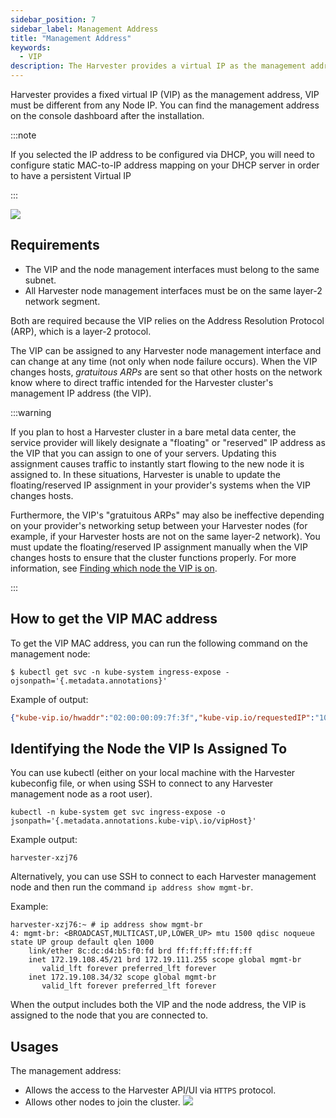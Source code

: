 ```yaml
---
sidebar_position: 7
sidebar_label: Management Address
title: "Management Address"
keywords:
  - VIP
description: The Harvester provides a virtual IP as the management address.
---
```


<head>
  <link rel="canonical" href="https://docs.harvesterhci.io/v1.5/install/management-address"/>
</head>

Harvester provides a fixed virtual IP (VIP) as the management address, VIP must be different from any Node IP.  You can find the management address on the console dashboard after the installation.

:::note

If you selected the IP address to be configured via DHCP, you will need to configure static MAC-to-IP address mapping on your DHCP server in order to have a persistent Virtual IP

:::

![](/img/v1.2/install/iso-installed.png)

## Requirements

- The VIP and the node management interfaces must belong to the same subnet.
- All Harvester node management interfaces must be on the same layer-2 network segment.

Both are required because the VIP relies on the Address Resolution Protocol (ARP), which is a layer-2 protocol.

The VIP can be assigned to any Harvester node management interface and can change at any time (not only when node failure occurs). When the VIP changes hosts, *gratuitous ARPs* are sent so that other hosts on the network know where to direct traffic intended for the Harvester cluster's management IP address (the VIP).

:::warning

If you plan to host a Harvester cluster in a bare metal data center, the service provider will likely designate a "floating" or "reserved" IP address as the VIP that you can assign to one of your servers. Updating this assignment causes traffic to instantly start flowing to the new node it is assigned to. In these situations, Harvester is unable to update the floating/reserved IP assignment in your provider's systems when the VIP changes hosts.

Furthermore, the VIP's "gratuitous ARPs" may also be ineffective depending on your provider's networking setup between your Harvester nodes (for example, if your Harvester hosts are not on the same layer-2 network). You must update the floating/reserved IP assignment manually when the VIP changes hosts to ensure that the cluster functions properly. For more information, see [Finding which node the VIP is on](#finding-which-node-the-vip-is-on).

:::

## How to get the VIP MAC address

To get the VIP MAC address, you can run the following command on the management node:
```shell
$ kubectl get svc -n kube-system ingress-expose -ojsonpath='{.metadata.annotations}'
```

Example of output:
```json
{"kube-vip.io/hwaddr":"02:00:00:09:7f:3f","kube-vip.io/requestedIP":"10.84.102.31"}
```

## Identifying the Node the VIP Is Assigned To

You can use kubectl (either on your local machine with the Harvester kubeconfig file, or when using SSH to connect to any Harvester management node as a root user).

```console
kubectl -n kube-system get svc ingress-expose -o jsonpath='{.metadata.annotations.kube-vip\.io/vipHost}'
```

Example output:
```console
harvester-xzj76
```

Alternatively, you can use SSH to connect to each Harvester management node and then run the command `ip address show mgmt-br`.

Example:

```console
harvester-xzj76:~ # ip address show mgmt-br
4: mgmt-br: <BROADCAST,MULTICAST,UP,LOWER_UP> mtu 1500 qdisc noqueue state UP group default qlen 1000
    link/ether 8c:dc:d4:b5:f0:fd brd ff:ff:ff:ff:ff:ff
    inet 172.19.108.45/21 brd 172.19.111.255 scope global mgmt-br
       valid_lft forever preferred_lft forever
    inet 172.19.108.34/32 scope global mgmt-br
       valid_lft forever preferred_lft forever
```

When the output includes both the VIP and the node address, the VIP is assigned to the node that you are connected to.

## Usages
The management address:

- Allows the access to the Harvester API/UI via `HTTPS` protocol.
- Allows other nodes to join the cluster.
  ![](/img/v1.2/install/configure-management-address.png)
